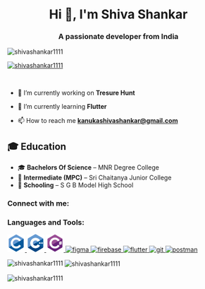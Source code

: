 <h1 align="center">Hi 👋, I'm Shiva Shankar</h1>
<h3 align="center">A passionate developer from India</h3>

<p align="left"> <img src="https://komarev.com/ghpvc/?username=shivashankar1111&label=Profile%20views&color=0e75b6&style=flat" alt="shivashankar1111" /> </p>

<p align="left"> <a href="https://github.com/ryo-ma/github-profile-trophy"><img src="https://github-profile-trophy.vercel.app/?username=shivashankar1111" alt="shivashankar1111" /></a> </p>

<p align="left"> <a href="https://twitter.com/" target="blank"><img src="https://img.shields.io/twitter/follow/?logo=twitter&style=for-the-badge" alt="" /></a> </p>

- 🔭 I’m currently working on **Tresure Hunt**

- 🌱 I’m currently learning **Flutter**

- 📫 How to reach me **kanukashivashankar@gmail.com**


<h2>🎓 Education</h2>
<ul>
  <li>🎓 <strong>Bachelors Of Science</strong> – MNR Degree College</li>
  <li>🏫 <strong>Intermediate (MPC)</strong> – Sri Chaitanya Junior College</li>
  <li>🏫 <strong>Schooling</strong> – S G B Model High School</li>
</ul>
<h3 align="left">Connect with me:</h3>
<p align="left">
</p>

<h3 align="left">Languages and Tools:</h3>
<p align="left"> <a href="https://www.cprogramming.com/" target="_blank" rel="noreferrer"> <img src="https://raw.githubusercontent.com/devicons/devicon/master/icons/c/c-original.svg" alt="c" width="40" height="40"/> </a> <a href="https://www.w3schools.com/cpp/" target="_blank" rel="noreferrer"> <img src="https://raw.githubusercontent.com/devicons/devicon/master/icons/cplusplus/cplusplus-original.svg" alt="cplusplus" width="40" height="40"/> </a> <a href="https://www.w3schools.com/cs/" target="_blank" rel="noreferrer"> <img src="https://raw.githubusercontent.com/devicons/devicon/master/icons/csharp/csharp-original.svg" alt="csharp" width="40" height="40"/> </a> <a href="https://www.figma.com/" target="_blank" rel="noreferrer"> <img src="https://www.vectorlogo.zone/logos/figma/figma-icon.svg" alt="figma" width="40" height="40"/> </a> <a href="https://firebase.google.com/" target="_blank" rel="noreferrer"> <img src="https://www.vectorlogo.zone/logos/firebase/firebase-icon.svg" alt="firebase" width="40" height="40"/> </a> <a href="https://flutter.dev" target="_blank" rel="noreferrer"> <img src="https://www.vectorlogo.zone/logos/flutterio/flutterio-icon.svg" alt="flutter" width="40" height="40"/> </a> <a href="https://git-scm.com/" target="_blank" rel="noreferrer"> <img src="https://www.vectorlogo.zone/logos/git-scm/git-scm-icon.svg" alt="git" width="40" height="40"/> </a> <a href="https://postman.com" target="_blank" rel="noreferrer"> <img src="https://www.vectorlogo.zone/logos/getpostman/getpostman-icon.svg" alt="postman" width="40" height="40"/> </a> </p>

<p><img align="left" src="https://github-readme-stats.vercel.app/api/top-langs?username=shivashankar1111&show_icons=true&locale=en&layout=compact" alt="shivashankar1111" /></p>

<p>&nbsp;<img align="center" src="https://github-readme-stats.vercel.app/api?username=shivashankar1111&show_icons=true&locale=en" alt="shivashankar1111" /></p>

<p><img align="center" src="https://github-readme-streak-stats.herokuapp.com/?user=shivashankar1111&" alt="shivashankar1111" /></p>
